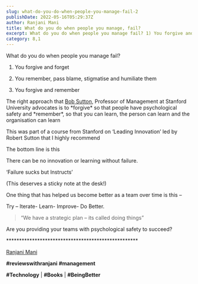 ```yaml
---
slug: what-do-you-do-when-people-you-manage-fail-2
publishDate: 2022-05-16T05:29:37Z
author: Ranjani Mani
title: What do you do when people you manage, fail? 
excerpt: What do you do when people you manage fail? 1) You forgive and forget 2) You remember, pass blame, stigmatise and humiliate them 3) You forgive and remember The right approach that Bob Sutton, Professor of Management at Stanford University advocates is to \*forgive\* so that people have psychological safety and \*remember\*, so that you can learn,  ... 
category: 8,1
---
```


What do you do when people you manage fail?

1) You forgive and forget

2) You remember, pass blame, stigmatise and humiliate them

3) You forgive and remember

The right approach that [Bob Sutton](https://www.linkedin.com/feed/#), Professor of Management at Stanford University advocates is to \*forgive\* so that people have psychological safety and \*remember\*, so that you can learn, the person can learn and the organisation can learn

This was part of a course from Stanford on ‘Leading Innovation’ led by Robert Sutton that I highly recommend

The bottom line is this

There can be no innovation or learning without failure.

‘Failure sucks but Instructs’

(This deserves a sticky note at the desk!)

One thing that has helped us become better as a team over time is this –

Try – Iterate- Learn- Improve- Do Better.

> “We have a strategic plan – its called doing things”

Are you providing your teams with psychological safety to succeed?

\*\*\*\*\*\*\*\*\*\*\*\*\*\*\*\*\*\*\*\*\*\*\*\*\*\*\*\*\*\*\*\*\*\*\*\*\*\*\*\*\*\*\*\*\*\*\*\*\*\*\*

[Ranjani Mani](https://www.linkedin.com/feed/#)

**#reviewswithranjani** **#management**

**#Technology** | **#Books** | **#BeingBetter**